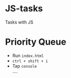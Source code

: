 # JS-tasks
Tasks with JS<br>
# Priority Queue
* Run ```index.html```
* ```ctrl + shift + i``` <br>
* Tap ```console``` <br>
....